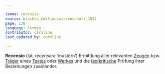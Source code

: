 ```yaml
---

lemma: recensio
source: plachta_editionswissenschaft_1997
page: 138
language: German
contributor: caroline
last_updated_by: caroline

---
```


**Recensio** (lat. _recensere_ ‘mustern’) Ermittlung aller relevanten [Zeugen](witness.html) bzw. [Träger](textCarrier.html) eines [Textes](text.html) oder [Werkes](work.html) und die [textkritische](textualCriticism.html) Prüfung ihrer Beziehungen zueinander.
